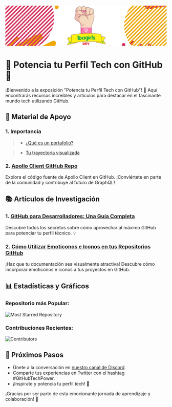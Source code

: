 ![Banner](https://github.com/avilanac/potencia-tu-perfil-tech-con-github/blob/main/img/banner_IbagirlsDev.jpeg)

# 🚀 Potencia tu Perfil Tech con GitHub 🌟

¡Bienvenido a la exposición "Potencia tu Perfil Tech con GitHub"! 🚀 Aquí encontrarás recursos increíbles y artículos para destacar en el fascinante mundo tech utilizando GitHub.

## 🚀 Material de Apoyo

### 1. Importancia
> - [¿Qué es un portafolio?](https://econsultoria.net/blog/que-es-un-portafolio-para-que-sirve-beneficios-de-tenerlo/)

> - [Tu trayectoria visualizada](https://www.linkedin.com/pulse/la-importancia-de-un-portafolio-profesional-tu-trayectoria-visualizada-usyzc/?trk=public_post&originalSubdomain=es)

### 2. [Apollo Client GitHub Repo](https://github.com/apollographql/apollo-client)
   Explora el código fuente de Apollo Client en GitHub. ¡Conviértete en parte de la comunidad y contribuye al futuro de GraphQL!

## 📚 Artículos de Investigación

### 1. [GitHub para Desarrolladores: Una Guía Completa](https://www.example.com/github-guide)
   Descubre todos los secretos sobre cómo aprovechar al máximo GitHub para potenciar tu perfil técnico. 💡

### 2. [Cómo Utilizar Emoticonos e Iconos en tus Repositorios GitHub](https://www.example.com/github-emojis)
   ¡Haz que tu documentación sea visualmente atractiva! Descubre cómo incorporar emoticonos e iconos a tus proyectos en GitHub.

## 📊 Estadísticas y Gráficos

### Repositorio más Popular:
![Most Starred Repository](https://img.shields.io/github/stars/usuario/repo?style=social)

### Contribuciones Recientes:
![Contributors](https://img.shields.io/github/contributors/usuario/repo)

## 🚀 Próximos Pasos

- Únete a la conversación en [nuestro canal de Discord](https://discord.gg/techcommunity).
- Comparte tus experiencias en Twitter con el hashtag #GitHubTechPower.
- ¡Inspírate y potencia tu perfil tech! 🚀

¡Gracias por ser parte de esta emocionante jornada de aprendizaje y colaboración! 🎉
